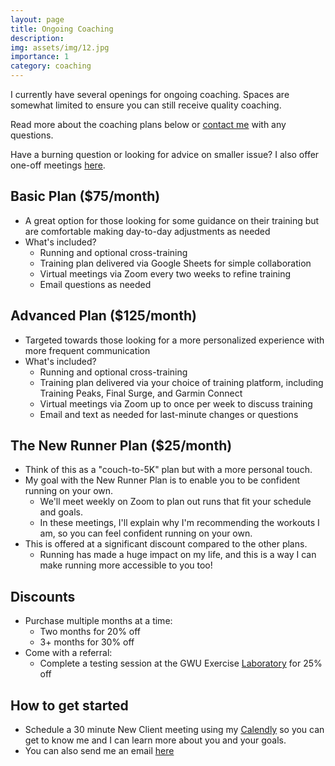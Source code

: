 ```yaml
---
layout: page
title: Ongoing Coaching
description: 
img: assets/img/12.jpg
importance: 1
category: coaching
---
```


I currently have several openings for ongoing coaching. Spaces are somewhat limited to ensure you can still receive quality coaching. 

Read more about the coaching plans below or [contact me](https://www.nickforeman.com/projects/contact_and_scheduling/) with any questions.

Have a burning question or looking for advice on smaller issue? I also offer one-off meetings [here](https://www.nickforeman.com/projects/consults/).

## Basic Plan ($75/month)

* A great option for those looking for some guidance on their training but are comfortable making day-to-day adjustments as needed 
* What's included?
	* Running and optional cross-training
	* Training plan delivered via Google Sheets for simple collaboration
	* Virtual meetings via Zoom every two weeks to refine training
	* Email questions as needed

## Advanced Plan ($125/month)

* Targeted towards those looking for a more personalized experience with more frequent communication
* What's included?
	* Running and optional cross-training
	* Training plan delivered via your choice of training platform, including Training Peaks, Final Surge, and Garmin Connect
	* Virtual meetings via Zoom up to once per week to discuss training
	* Email and text as needed for last-minute changes or questions

## The New Runner Plan ($25/month)

* Think of this as a "couch-to-5K" plan but with a more personal touch.
* My goal with the New Runner Plan is to enable you to be confident running on your own. 
	* We'll meet weekly on Zoom to plan out runs that fit your schedule and goals. 
	* In these meetings, I'll explain why I'm recommending the workouts I am, so you can feel confident running on your own.
* This is offered at a significant discount compared to the other plans. 
	* Running has made a huge impact on my life, and this is a way I can make running more accessible to you too!

## Discounts

* Purchase multiple months at a time:
	* Two months for 20% off
	* 3+ months for 30% off
* Come with a referral: 
	* Complete a testing session at the GWU Exercise [Laboratory](https://publichealth.gwu.edu/departments/exercise-and-nutrition-sciences/metabolism-and-exercise-testing-met-laboratory) for 25% off

## How to get started

* Schedule a 30 minute New Client meeting using my [Calendly](https://calendly.com/nick4man) so you can get to know me and I can learn more about you and your goals.
* You can also send me an email [here](mailto:nforeman22@gwu.edu) 
 



